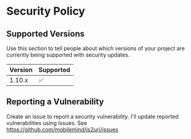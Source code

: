 # Security Policy

## Supported Versions

Use this section to tell people about which versions of your project are
currently being supported with security updates.

| Version | Supported          |
| ------- | ------------------ |
| 1.10.x  | :white_check_mark: |

## Reporting a Vulnerability

Create an issue to report a security vulnerability.
I'll update reported vulnerabilities using Issues.
See <https://github.com/mobilemind/js2uri/issues>
